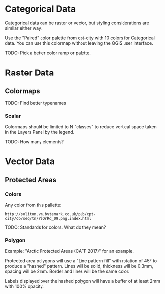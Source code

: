 # Categorical Data

Categorical data can be raster or vector, but styling considerations are
similar either way.

Use the "Paired" color palette from cpt-city with 10 colors for Categorical
data. You can use this colormap without leaving the QGIS user interface.

TODO: Pick a better color ramp or palette.


# Raster Data

## Colormaps

TODO: Find better typenames


### Scalar

Colormaps should be limited to N "classes" to reduce vertical space taken in
the Layers Panel by the legend.

TODO: How many elements?


# Vector Data

## Protected Areas

### Colors

Any color from this pallette:

    http://soliton.vm.bytemark.co.uk/pub/cpt-city/cb/seq/tn/YlOrRd_09.png.index.html

TODO: Standards for colors. What do they mean?


### Polygon

Example: "Arctic Protected Areas (CAFF 2017)" for an example.

Protected area polygons will use a "Line pattern fill" with rotation of 45° to
produce a "hashed" pattern. Lines will be solid, thickness will be 0.3mm,
spacing will be 2mm. Border and lines will be the same color.

Labels displayed over the hashed polygon will have a buffer of at least 2mm with 100% opacity.
